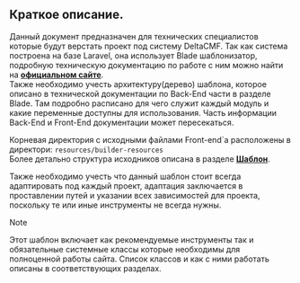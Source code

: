 ## Краткое описание.

Данный документ предназначен для технических специалистов которые будут верстать проект под систему DeltaCMF.
Так как система построена на базе Laravel, она использует Blade шаблонизатор, подробную техническую документацию
по работе с ним можно найти на [**официальном сайте**](https://laravel.com/docs/5.8/blade).  
Также необходимо учесть архитектуру(дерево) шаблона,
которое описано в технической документации по Back-End части в разделе Blade. Там подробно расписано
для чего служит каждый модуль и какие переменные доступны для использования.
Часть информации Back-End и Front-End документации может пересекаться.

Корневая директория с исходными файлами Front-end\`a расположены в директори:
``resources/builder-resources``  
Более детально структура исходников описана в разделе
[**Шаблон**](/dev/front/template?id=Обязательная-структура-каталолов). 

Также необходимо учесть что данный шаблон стоит всегда адаптировать под каждый проект,
адаптация заключается в проставлении путей и указании всех зависимостей для проекта,
поскольку те или иные инструменты не всегда нужны.

>[!NOTE]
>Этот шаблон включает как рекомендуемые инструменты так и обязательные системные классы
>которые необходимы для полноценной работы сайта. Список классов и как с ними работать описаны 
>в соответствующих разделах. 